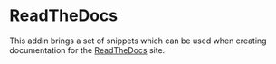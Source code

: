# ReadTheDocs

This addin brings a set of snippets which can be used when creating documentation for the [ReadTheDocs](https://readthedocs.org/) site.